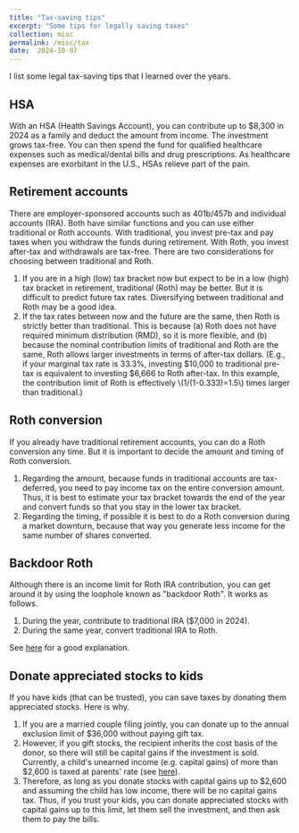```yaml
---
title: "Tax-saving tips"
excerpt: "Some tips for legally saving taxes"
collection: misc
permalink: /misc/tax
date:  2024-10-07
---
```


I list some legal tax-saving tips that I learned over the years.

## HSA

With an HSA (Health Savings Account), you can contribute up to \$8,300 in 2024 as a family and deduct the amount from income. The investment grows tax-free. You can then spend the fund for qualified healthcare expenses such as medical/dental bills and drug prescriptions. As healthcare expenses are exorbitant in the U.S., HSAs relieve part of the pain.

## Retirement accounts

There are employer-sponsored accounts such as 401b/457b and individual accounts (IRA). Both have similar functions and you can use either traditional or Roth accounts. With traditional, you invest pre-tax and pay taxes when you withdraw the funds during retirement. With Roth, you invest after-tax and withdrawals are tax-free. There are two considerations for choosing between traditional and Roth.

1. If you are in a high (low) tax bracket now but expect to be in a low (high) tax bracket in retirement, traditional (Roth) may be better. But it is difficult to predict future tax rates. Diversifying between traditional and Roth may be a good idea.
2. If the tax rates between now and the future are the same, then Roth is strictly better than traditional. This is because (a) Roth does not have required minimum distribution (RMD), so it is more flexible, and (b) because the nominal contribution limits of traditional and Roth are the same, Roth allows larger investments in terms of after-tax dollars. (E.g., if your marginal tax rate is 33.3%, investing \$10,000 to traditional pre-tax is equivalent to investing \$6,666 to Roth after-tax. In this example, the contribution limit of Roth is effectively \\(1/(1-0.333)=1.5\\) times larger than traditional.)

## Roth conversion

If you already have traditional retirement accounts, you can do a Roth conversion any time. But it is important to decide the amount and timing of Roth conversion.

1. Regarding the amount, because funds in traditional accounts are tax-deferred, you need to pay income tax on the entire conversion amount. Thus, it is best to estimate your tax bracket towards the end of the year and convert funds so that you stay in the lower tax bracket.
2. Regarding the timing, if possible it is best to do a Roth conversion during a market downturn, because that way you generate less income for the same number of shares converted.

## Backdoor Roth

Although there is an income limit for Roth IRA contribution, you can get around it by using the loophole known as "backdoor Roth". It works as follows.

1. During the year, contribute to traditional IRA (\$7,000 in 2024).
1. During the same year, convert traditional IRA to Roth.

See [here](https://smartasset.com/retirement/what-happens-if-you-exceed-roth-ira-income-limit) for a good explanation.

## Donate appreciated stocks to kids

If you have kids (that can be trusted), you can save taxes by donating them appreciated stocks. Here is why.

1. If you are a married couple filing jointly, you can donate up to the annual exclusion limit of \$36,000 without paying gift tax.
1. However, if you gift stocks, the recipient inherits the cost basis of the donor, so there will still be capital gains if the investment is sold. Currently, a child's unearned income (e.g. capital gains) of more than \$2,600 is taxed at parents' rate (see [here](https://www.fidelity.com/learning-center/personal-finance/kiddie-tax)).
1. Therefore, as long as you donate stocks with capital gains up to \$2,600 and assuming the child has low income, there will be no capital gains tax. Thus, if you trust your kids, you can donate appreciated stocks with capital gains up to this limit, let them sell the investment, and then ask them to pay the bills.



